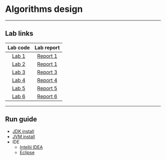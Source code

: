 # Algorithms design
_________________
## Lab links
| Lab code  |  Lab report  |
|:---------:|:------------:|
| [Lab 1](https://github.com/AndrewKachmarKPI/pa-labs/tree/master/lab-1) | [Report 1](https://github.com/AndrewKachmarKPI/pa-labs/blob/master/lab-1/report.pdf) |
| [Lab 2](https://github.com/AndrewKachmarKPI/pa-labs/tree/master/lab-2) | [Report 1](https://github.com/AndrewKachmarKPI/pa-labs/blob/master/lab-2/report.pdf) |
| [Lab 3](https://github.com/AndrewKachmarKPI/pa-labs/tree/master/lab-3) | [Report 3](https://github.com/AndrewKachmarKPI/pa-labs/blob/master/lab-3/report.pdf) |
| [Lab 4](https://github.com/AndrewKachmarKPI/pa-labs/tree/master/lab-4) | [Report 4](https://github.com/AndrewKachmarKPI/pa-labs/blob/master/lab-4/report.pdf) |
| [Lab 5](https://github.com/AndrewKachmarKPI/pa-labs/tree/master/lab-5) | [Report 5](https://github.com/AndrewKachmarKPI/pa-labs/blob/master/lab-5/report.pdf) |
| [Lab 6](https://github.com/AndrewKachmarKPI/pa-labs/tree/master/lab-6) | [Report 6](https://github.com/AndrewKachmarKPI/pa-labs/blob/master/lab-6/report.pdf) |
_________________
## Run guide
* [JDK install](https://phoenixnap.com/kb/install-java-windows)
* [JVM install](https://www.java.com/en/download/manual.jsp)
* IDE
  * [Intellij IDEA](https://www.jetbrains.com/idea/download/)
  * [Eclipse](https://www.eclipse.org/downloads/)
